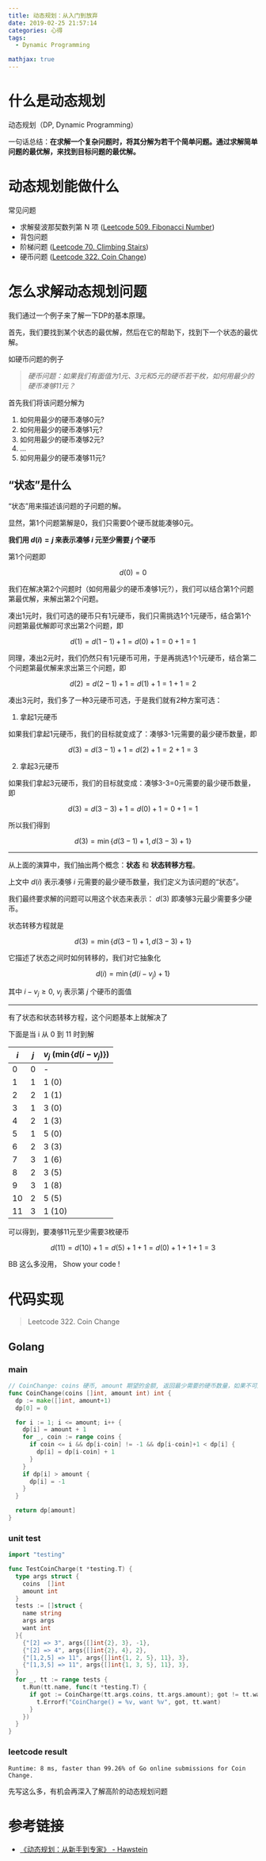 ```yaml
---
title: 动态规划：从入门到放弃
date: 2019-02-25 21:57:14
categories: 心得
tags:
  - Dynamic Programming

mathjax: true
---
```


# 什么是动态规划

动态规划（DP, Dynamic Programming）

一句话总结：**在求解一个复杂问题时，将其分解为若干个简单问题。通过求解简单问题的最优解，来找到目标问题的最优解。**

# 动态规划能做什么

常见问题
- 求解斐波那契数列第 N 项 ([Leetcode 509. Fibonacci Number](https://leetcode.com/problems/fibonacci-number/))
- 背包问题
- 阶梯问题 ([Leetcode 70. Climbing Stairs](https://leetcode.com/problems/climbing-stairs/))
- 硬币问题 ([Leetcode 322. Coin Change](https://leetcode.com/problems/coin-change/))

# 怎么求解动态规划问题

我们通过一个例子来了解一下DP的基本原理。

首先，我们要找到某个状态的最优解，然后在它的帮助下，找到下一个状态的最优解。

如硬币问题的例子

> *硬币问题：如果我们有面值为1元、3元和5元的硬币若干枚，如何用最少的硬币凑够11元？*

<!-- more -->

首先我们将该问题分解为

1. 如何用最少的硬币凑够0元?
2. 如何用最少的硬币凑够1元?
3. 如何用最少的硬币凑够2元?
4. ...
5. 如何用最少的硬币凑够11元?

## “状态”是什么

“状态”用来描述该问题的子问题的解。

显然，第1个问题第解是0，我们只需要0个硬币就能凑够0元。

**我们用 $d(i)=j$ 来表示凑够 $i$ 元至少需要 $j$ 个硬币**

第1个问题即

$$d(0)=0$$

我们在解决第2个问题时（如何用最少的硬币凑够1元?），我们可以结合第1个问题第最优解，来解出第2个问题。

凑出1元时，我们可选的硬币只有1元硬币，我们只需挑选1个1元硬币，结合第1个问题第最优解即可求出第2个问题，即

$$d(1)=d(1-1)+1=d(0)+1=0+1=1$$

同理，凑出2元时，我们仍然只有1元硬币可用，于是再挑选1个1元硬币，结合第二个问题第最优解来求出第三个问题，即

$$d(2)=d(2-1)+1=d(1)+1=1+1=2$$

凑出3元时，我们多了一种3元硬币可选，于是我们就有2种方案可选：

1. 拿起1元硬币

  如果我们拿起1元硬币，我们的目标就变成了：凑够3-1元需要的最少硬币数量，即
  
  $$d(3)=d(3-1)+1=d(2)+1=2+1=3$$

2. 拿起3元硬币

  如果我们拿起3元硬币，我们的目标就变成：凑够3-3=0元需要的最少硬币数量，即
  
  $$d(3)=d(3-3)+1=d(0)+1=0+1=1$$

所以我们得到

$$d(3)=\min\{d(3-1)+1, d(3-3)+1\}$$

----

从上面的演算中，我们抽出两个概念：**状态** 和 **状态转移方程**。

上文中 $d(i)$ 表示凑够 $i$ 元需要的最少硬币数量，我们定义为该问题的“状态”。

我们最终要求解的问题可以用这个状态来表示： $d(3)$ 即凑够3元最少需要多少硬币。

状态转移方程就是

$$d(3)=\min\{d(3-1)+1, d(3-3)+1\}$$

它描述了状态之间时如何转移的，我们对它抽象化

$$d(i)=\min\{d(i-v_j)+1\}$$

其中 $i-v_j \geq 0$, $v_j$ 表示第 $j$ 个硬币的面值

----

有了状态和状态转移方程，这个问题基本上就解决了

下面是当 i 从 0 到 11 时到解

| $i$ | $j$ | $v_j$ ($\min\{d(i-v_j)\}$) |
| --- | --- | ------ |
| 0   | 0   | -                          |
| 1   | 1   | 1 (0)                      |
| 2   | 2   | 1 (1)                      |
| 3   | 1   | 3 (0)                      |
| 4   | 2   | 1 (3)                      |
| 5   | 1   | 5 (0)                      |
| 6   | 2   | 3 (3)                      |
| 7   | 3   | 1 (6)                      |
| 8   | 2   | 3 (5)                      |
| 9   | 3   | 1 (8)                      |
| 10  | 2   | 5 (5)                      |
| 11  | 3   | 1 (10)                     |

可以得到，要凑够11元至少需要3枚硬币

$$ d(11)=d(10)+1=d(5)+1+1=d(0)+1+1+1=3 $$

BB 这么多没用， Show your code !

# 代码实现

> Leetcode 322. Coin Change

## Golang

### main

``` go
// CoinChange: coins 硬币, amount 期望的金额, 返回最少需要的硬币数量，如果不可解返回-1
func CoinChange(coins []int, amount int) int {
  dp := make([]int, amount+1)
  dp[0] = 0

  for i := 1; i <= amount; i++ {
    dp[i] = amount + 1
    for _, coin := range coins {
      if coin <= i && dp[i-coin] != -1 && dp[i-coin]+1 < dp[i] {
        dp[i] = dp[i-coin] + 1
      }
    }
    if dp[i] > amount {
      dp[i] = -1
    }
  }

  return dp[amount]
}
```

### unit test

``` go
import "testing"

func TestCoinCharge(t *testing.T) {
  type args struct {
    coins  []int
    amount int
  }
  tests := []struct {
    name string
    args args
    want int
  }{
    {"[2] => 3", args{[]int{2}, 3}, -1},
    {"[2] => 4", args{[]int{2}, 4}, 2},
    {"[1,2,5] => 11", args{[]int{1, 2, 5}, 11}, 3},
    {"[1,3,5] => 11", args{[]int{1, 3, 5}, 11}, 3},
  }
  for _, tt := range tests {
    t.Run(tt.name, func(t *testing.T) {
      if got := CoinCharge(tt.args.coins, tt.args.amount); got != tt.want {
        t.Errorf("CoinCharge() = %v, want %v", got, tt.want)
      }
    })
  }
}

```

### leetcode result

    Runtime: 8 ms, faster than 99.26% of Go online submissions for Coin Change.

先写这么多，有机会再深入了解高阶的动态规划问题

# 参考链接

- [《动态规划：从新手到专家》 - Hawstein](http://www.hawstein.com/posts/dp-novice-to-advanced.html)
